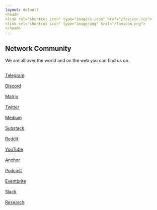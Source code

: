 ```yaml
---
layout: default
<head>
<link rel="shortcut icon" type="image/x-icon" href="/favicon.ico">
<link rel="shortcut icon" type="image/png" href="/favicon.png">
</head>
---
```

## Network Community

We are all over the world and on the web you can find us on:

<br>
<a href="https://t.me/+TU1rMRNZ1MIYLxBF" target="_blank">Telegram</a>
<br>
<br>
<a href="https://discord.gg/sCtK6YK" target="_blank">Discord</a>
<br>
<br>
<a href="https://matrix.to/#/!XNSlHnqIwCumTmcAhm:matrix.org" target="_blank">Matrix</a>
<br>
<br>
<a href="https://twitter.com/networkfund" target="_blank">Twitter</a>
<br>
<br>
<a href="https://network.medium.com" target="_blank">Medium</a>
<br>
<br>
<a href="https://network.substack.com" target="_blank">Substack</a>
<br>
<br>
<a href="https://reddit.com/r/networkfund" target="_blank">Reddit</a>
<br>
<br>
<a href="https://www.youtube.com/channel/UCh3Zw3sr1xPklmgjS6VYU-g" target="_blank">YouTube</a>
<br>
<br>
<a href="https://anchor.fm/networkfund" target="_blank">Anchor</a>
<br>
<br>
<a href="https://anchor.fm/networkfund" target="_blank">Podcast</a>
<br>
<br>
<a href="https://networkfund.eventbrite.com" target="_blank">Eventbrite</a>
<br>
<br>
<a href="https://networkfund.slack.com" target="_blank">Slack</a>
<br>
<br>
<a href="https://network.com.de" target="_blank">Research</a>
